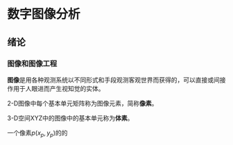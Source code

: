 # 数字图像分析

## 绪论

### 图像和图像工程

**图像**是用各种观测系统以不同形式和手段观测客观世界而获得的，可以直接或间接作用于人眼进而产生视知觉的实体。

2-D图像中每个基本单元矩阵称为图像元素，简称**像素**。

3-D空间XYZ中的图像中的基本单元称为**体素**。

一个像素$p(x_p,y_p)$的的


